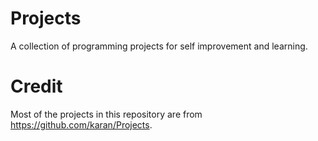 # Projects
A collection of programming projects for self improvement and learning.

# Credit
Most of the projects in this repository are from https://github.com/karan/Projects.

